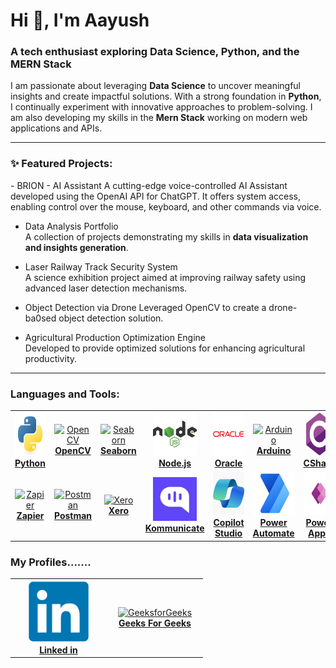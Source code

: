 <h1 align="left">Hi 👋, I'm Aayush</h1>
<h3 align="left">A tech enthusiast exploring Data Science, Python, and the MERN Stack</h3>


<p align="left">
I am passionate about leveraging <b>Data Science</b> to uncover meaningful insights and create impactful solutions.  
With a strong foundation in <b>Python</b>, I continually experiment with innovative approaches to problem-solving.  
I am also developing my skills in the <b> Mern Stack</b> working on modern web applications and APIs.  
</p>

---

<h3 align="left">✨ Featured Projects:</h3>
- BRION - AI Assistant 
  A cutting-edge voice-controlled AI Assistant developed using the OpenAI API for ChatGPT.  
  It offers system access, enabling control over the mouse, keyboard, and other commands via voice.  

- Data Analysis Portfolio  
  A collection of projects demonstrating my skills in <b>data visualization and insights generation</b>.  

- Laser Railway Track Security System  
  A science exhibition project aimed at improving railway safety using advanced laser detection mechanisms.  

- Object Detection via Drone
  Leveraged OpenCV to create a drone-ba0sed object detection solution.  

- Agricultural Production Optimization Engine  
  Developed to provide optimized solutions for enhancing agricultural productivity.

---

<h3 align="left">Languages and Tools:</h3>
<!-- ### Languages and Tools: -->

<table>
  <tr>
    <td align="center" width="140">
      <a href="https://www.python.org" target="_blank">
        <img src="https://raw.githubusercontent.com/devicons/devicon/master/icons/python/python-original.svg" width="70" height="70" alt="Python"/>
        <br/><b>Python</b>
      </a>
    </td>
    <td align="center" width="140">
      <a href="https://opencv.org/" target="_blank">
        <img src="https://www.vectorlogo.zone/logos/opencv/opencv-icon.svg" width="70" height="70" alt="OpenCV"/>
        <br/><b>OpenCV</b>
      </a>
    </td>
    <td align="center" width="140">
      <a href="https://seaborn.pydata.org/" target="_blank">
        <img src="https://seaborn.pydata.org/_images/logo-mark-lightbg.svg" width="70" height="70" alt="Seaborn"/>
        <br/><b>Seaborn</b>
      </a>
    </td>
    <td align="center" width="140">
      <a href="https://nodejs.org" target="_blank">
        <img src="https://raw.githubusercontent.com/devicons/devicon/master/icons/nodejs/nodejs-original-wordmark.svg" width="70" height="70" alt="Node.js"/>
        <br/><b>Node.js</b>
      </a>
    </td>
    <td align="center" width="140">
      <a href="https://www.oracle.com/" target="_blank">
        <img src="https://raw.githubusercontent.com/devicons/devicon/master/icons/oracle/oracle-original.svg" width="70" height="70" alt="Oracle"/>
        <br/><b>Oracle</b>
      </a>
    </td>
    <td align="center" width="140">
      <a href="https://www.arduino.cc/" target="_blank">
        <img src="https://cdn.worldvectorlogo.com/logos/arduino-1.svg" width="70" height="70" alt="Arduino"/>
        <br/><b>Arduino</b>
      </a>
    </td>
     <td align="center" width="140">
      <a href="https://www.w3schools.com/cs/" target="_blank">
        <img src="https://raw.githubusercontent.com/devicons/devicon/master/icons/csharp/csharp-original.svg" width="70" height="70" alt="C#"/>
        <br/><b>CSharp</b>
      </a>
    </td>
  </tr>
  <tr>
    <td align="center" width="140">
      <a href="https://zapier.com" target="_blank">
        <img src="https://www.vectorlogo.zone/logos/zapier/zapier-icon.svg" width="70" height="70" alt="Zapier"/>
        <br/><b>Zapier</b>
      </a>
    </td>
    <td align="center" width="140">
      <a href="https://www.postman.com" target="_blank">
        <img src="https://www.vectorlogo.zone/logos/getpostman/getpostman-icon.svg" width="70" height="70" alt="Postman"/>
        <br/><b>Postman</b>
      </a>
    </td>
    <td align="center" width="140">
      <a href="https://www.xero.com" target="_blank">
        <img src="https://www.vectorlogo.zone/logos/xero/xero-icon.svg" width="70" height="70" alt="Xero"/>
        <br/><b>Xero</b>
      </a>
    </td>
    <!-- Kommunicate -->
    <td align="center" width="140">
      <a href="https://www.kommunicate.io/" target="_blank">
        <img src="./images/kommunicate_logo.jpeg" width="70" height="70" alt="Kommunicate Logo"/>
        <br/><b>Kommunicate</b>
      </a>
    </td>
    <!-- Copilot Studio -->
    <td align="center" width="140">
      <a href="https://visualstudio.microsoft.com/services/copilot/" target="_blank">
        <img src="./images/copilotStudio.jpeg" width="70" height="70" alt="Copilot Studio"/>
        <br/><b>Copilot Studio</b>
      </a>
    </td>
    <!-- Power Automate -->
    <td align="center" width="140">
      <a href="https://powerautomate.microsoft.com/" target="_blank">
        <img src="./images/download.jpeg" width="70" height="70" alt="Power Automate Logo"/>
        <br/><b>Power Automate</b>
      </a>
    </td>
    <!-- Power Apps -->
    <td align="center" width="140">
      <a href="https://powerapps.microsoft.com/" target="_blank">
        <img src="images/powerApps.jpeg" width="70" height="70" alt="Power Apps Logo"/>
        <br/><b>Power Apps</b>
      </a>
    </td>
  </tr>
</table>

<h3 align="left">My Profiles.......</h3>
<table>
	<tr>
		<td align="center" width="140">
			  <a href="https://www.linkedin.com/in/your-profile" target="_blank">
    			  <img src="https://raw.githubusercontent.com/devicons/devicon/master/icons/linkedin/linkedin-original.svg" alt="LinkedIn" width="100" height="100"/>
  			  <br/><b> Linked in<b></b>
  			  </a>
                </td>
	        <td align="Center" width="140">
			<a href="https://www.geeksforgeeks.org/user/aayush2001/" target="_blank">
				<img src="https://upload.wikimedia.org/wikipedia/commons/4/43/GeeksforGeeks.svg" alt="GeeksforGeeks" width="100" height="100"/>
				<br/> <b> Geeks For Geeks </b>
			</a>
		</td>
	</tr>				  
</table>
